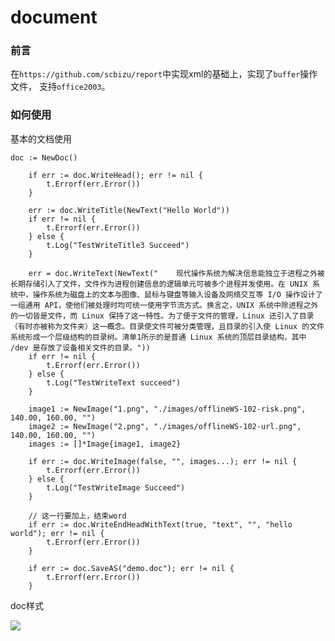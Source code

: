 # document

### 前言

在`https://github.com/scbizu/report`中实现xml的基础上，实现了`buffer`操作文件， 支持`office2003`。

### 如何使用

基本的文档使用

````
doc := NewDoc()

	if err := doc.WriteHead(); err != nil {
		t.Errorf(err.Error())
	}

	err := doc.WriteTitle(NewText("Hello World"))
	if err != nil {
		t.Errorf(err.Error())
	} else {
		t.Log("TestWriteTitle3 Succeed")
	}

	err = doc.WriteText(NewText("    现代操作系统为解决信息能独立于进程之外被长期存储引入了文件，文件作为进程创建信息的逻辑单元可被多个进程并发使用。在 UNIX 系统中，操作系统为磁盘上的文本与图像、鼠标与键盘等输入设备及网络交互等 I/O 操作设计了一组通用 API，使他们被处理时均可统一使用字节流方式。换言之，UNIX 系统中除进程之外的一切皆是文件，而 Linux 保持了这一特性。为了便于文件的管理，Linux 还引入了目录（有时亦被称为文件夹）这一概念。目录使文件可被分类管理，且目录的引入使 Linux 的文件系统形成一个层级结构的目录树。清单1所示的是普通 Linux 系统的顶层目录结构，其中 /dev 是存放了设备相关文件的目录。"))
	if err != nil {
		t.Errorf(err.Error())
	} else {
		t.Log("TestWriteText succeed")
	}

	image1 := NewImage("1.png", "./images/offlineWS-102-risk.png", 140.00, 160.00, "")
	image2 := NewImage("2.png", "./images/offlineWS-102-url.png", 140.00, 160.00, "")
	images := []*Image{image1, image2}

	if err := doc.WriteImage(false, "", images...); err != nil {
		t.Errorf(err.Error())
	} else {
		t.Log("TestWriteImage Succeed")
	}

	// 这一行要加上，结束word
	if err := doc.WriteEndHeadWithText(true, "text", "", "hello world"); err != nil {
		t.Errorf(err.Error())
	}

	if err := doc.SaveAS("demo.doc"); err != nil {
		t.Errorf(err.Error())
	}
````

doc样式  

![](https://img2020.cnblogs.com/blog/1237626/202006/1237626-20200614002043329-529266588.png)





